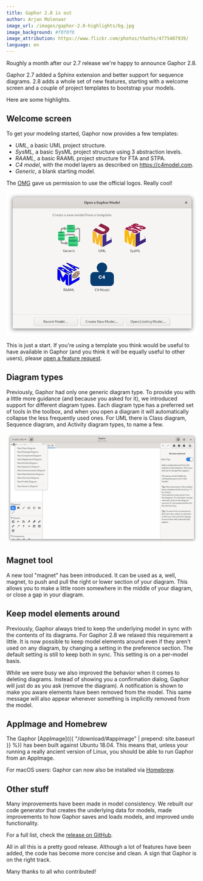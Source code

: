```yaml
---
title: Gaphor 2.8 is out
author: Arjan Molenaar
image_url: /images/gaphor-2.8-highlights/bg.jpg
image_background: #f0f0f0
image_attribution: https://www.flickr.com/photos/thaths/4775487939/
language: en
---
```


Roughly a month after our 2.7 release we're happy to announce Gaphor 2.8.

Gaphor 2.7 added a Sphinx extension and better support for sequence diagrams.
2.8 adds a whole set of new features, starting with a welcome screen and a couple
of project templates to bootstrap your models.

Here are some highlights.

<!--break-->

## Welcome screen

To get your modeling started, Gaphor now provides a few templates:

* _UML_, a basic UML project structure.
* _SysML_, a basic SysML project structure using 3 abstraction levels.
* _RAAML_, a basic RAAML project structure for FTA and STPA.
* _C4 model_, with the model layers as described on https://c4model.com.
* _Generic_, a blank starting model.

The [OMG](https://omg.org) gave us permission to use the official logos. Really cool!

![Welcome screen](/images/gaphor-2.8-highlights/welcome-screen.png)

This is just a start. If you're using a template you think would be useful to
have available in Gaphor (and you think it will be equally useful to other
users), please [open a feature
request](https://github.com/gaphor/gaphor/issues).

## Diagram types

Previously, Gaphor had only one generic diagram type. To provide you with a
little more guidance (and because you asked for it), we introduced support for
different diagram types. Each diagram type has a preferred set of tools in the
toolbox, and when you open a diagram it will automatically collapse the less
frequently used ones. For UML there is Class diagram, Sequence diagram, and
Activity diagram types, to name a few.

![Welcome screen](/images/gaphor-2.8-highlights/diagram-types.png)

## Magnet tool

A new tool "magnet" has been introduced. It can be used as a, well, magnet, to
push and pull the right or lower section of your diagram. This allows you to
make a little room somewhere in the middle of your diagram, or close a gap in
your diagram.

## Keep model elements around

Previously, Gaphor always tried to keep the underlying model in sync with the
contents of its diagrams. For Gaphor 2.8 we relaxed this requirement a little.
It is now possible to keep model elements around even if they aren't used on any
diagram, by changing a setting in the preference section. The default setting is
still to keep both in sync. This setting is on a per-model basis.

While we were busy we also improved the behavior when it comes to deleting
diagrams. Instead of showing you a confirmation dialog, Gaphor will just do as
you ask (remove the diagram). A notification is shown to make you aware elements
have been removed from the model. This same message will also appear whenever
something is implicitly removed from the model.

## AppImage and Homebrew

The Gaphor [AppImage]({{ "/download/#appimage" | prepend: site.baseurl }} %}) has been built against Ubuntu
18.04. This means that, unless your running a really ancient version of Linux,
you should be able to run Gaphor from an AppImage.

For macOS users: Gaphor can now also be installed via
[Homebrew](https://formulae.brew.sh/cask/gaphor).

## Other stuff

Many improvements have been made in model consistency. We rebuilt our code
generator that creates the underlying data for models, made improvements to how
Gaphor saves and loads models, and improved undo functionality.

For a full list, check the [release on
GitHub](https://github.com/gaphor/gaphor/releases).

All in all this is a pretty good release. Although a lot of features have been
added, the code has become more concise and clean. A sign that Gaphor is on the
right track.

Many thanks to all who contributed!
